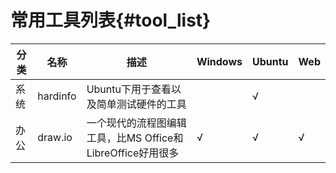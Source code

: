 常用工具列表{#tool_list}
=====================

| 分类 | 名称 | 描述 | Windows | Ubuntu | Web | 
|---|---|---|---|---|---|
| 系统 | hardinfo | Ubuntu下用于查看以及简单测试硬件的工具 | | √ | |
| 办公 | draw.io | 一个现代的流程图编辑工具，比MS Office和LibreOffice好用很多 |√ |√ |√ |